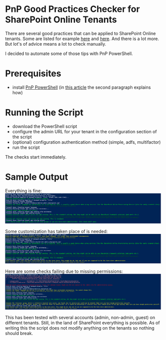 # PnP Good Practices Checker for SharePoint Online Tenants

There are several good practices that can be applied to SharePoint Online tenants. Some are listed for example [here](https://thomy.tech/10-things-you-should-do-with-your-office365-demo-or-dev-tenant) and [here](https://joannecklein.com/2017/08/01/office-365-sharepoint-app-site-titles/). And there is a lot more. But lot's of advice means a lot to check manually.

I decided to automate some of those tips with PnP PowerShell.

# Prerequisites

* install [PnP PowerShell](https://docs.microsoft.com/en-us/powershell/sharepoint/sharepoint-pnp/sharepoint-pnp-cmdlets?view=sharepoint-ps) (in [this article](https://www.linkedin.com/pulse/inside-pnp-02-your-first-site-template-heinrich-ulbricht/) the second paragraph explains how)

# Running the Script

* download the PowerShell script
* configure the admin URL for your tenant in the configuration section of the script
* (optional) configuration authentication method (simple, adfs, multifactor)
* run the script

The checks start immediately.

# Sample Output

Everything is fine:
![Sample Output](images/sample-success-with-admin-url.png)

Some customization has taken place of is needed:
![Sample Output](images/sample-successwith-admin-url-2.png)

Here are some checks failing due to missing permissions:
![Sample Output](images/sample-partial-success-as-non-admin.png)


This has been tested with several accounts (admin, non-admin, guest) on different tenants. Still, in the land of SharePoint everything is possible. As of writing this the script does not modify anything on the tenants so nothing should break.
